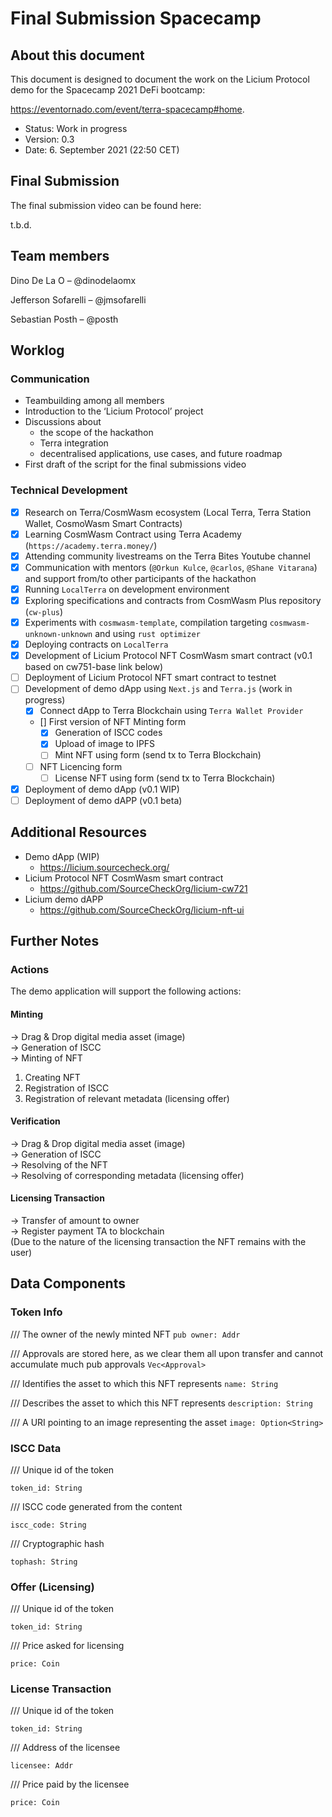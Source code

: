 # Final Submission Spacecamp

## About this document 
This document is designed to document the work on the Licium Protocol demo for the Spacecamp 2021 DeFi bootcamp:   

https://eventornado.com/event/terra-spacecamp#home.

- Status: Work in progress  
- Version: 0.3
- Date: 6. September 2021 (22:50 CET)

## Final Submission

The final submission video can be found here: 

t.b.d.

## Team members

Dino De La O – @dinodelaomx   

Jefferson Sofarelli – @jmsofarelli   

Sebastian Posth – @posth   

## Worklog

### Communication
- Teambuilding among all members  
- Introduction to the ‘Licium Protocol’ project 
- Discussions about 
  - the scope of the hackathon 
  - Terra integration  
  - decentralised applications, use cases, and future roadmap  
- First draft of the script for the final submissions video  

### Technical Development
- [x] Research on Terra/CosmWasm ecosystem (Local Terra, Terra Station Wallet, CosmoWasm Smart Contracts)
- [x] Learning CosmWasm Contract using Terra Academy (`https://academy.terra.money/`)
- [x] Attending community livestreams on the Terra Bites Youtube channel
- [x] Communication with mentors (`@Orkun Kulce`, `@carlos`, `@Shane Vitarana`) and support from/to other participants of the hackathon
- [x] Running `LocalTerra` on development environment
- [x] Exploring specifications and contracts from CosmWasm Plus repository (`cw-plus`)
- [x] Experiments with `cosmwasm-template`, compilation targeting `cosmwasm-unknown-unknown` and using `rust optimizer`
- [x] Deploying contracts on `LocalTerra`
- [x] Development of Licium Protocol NFT CosmWasm smart contract (v0.1 based on cw751-base link below)
- [ ] Deployment of Licium Protocol NFT smart contract to testnet
- [ ] Development of demo dApp using `Next.js` and `Terra.js` (work in progress)
  - [x] Connect dApp to Terra Blockchain using `Terra Wallet Provider`
  - [] First version of NFT Minting form 
     - [x] Generation of ISCC codes
     - [x] Upload of image to IPFS
     - [ ] Mint NFT using form (send tx to Terra Blockchain)
  - [ ] NFT Licencing form
     - [ ] License NFT using form (send tx to Terra Blockchain)
- [x] Deployment of demo dApp (v0.1 WIP)
- [ ] Deployment of demo dAPP (v0.1 beta) 

## Additional Resources
* Demo dApp (WIP)
  * https://licium.sourcecheck.org/
* Licium Protocol NFT CosmWasm smart contract
  * https://github.com/SourceCheckOrg/licium-cw721
* Licium demo dAPP
  * https://github.com/SourceCheckOrg/licium-nft-ui

## Further Notes

### Actions
The demo application will support the following actions:  

#### Minting
→ Drag & Drop digital media asset (image)  
→ Generation of ISCC  
→ Minting of NFT  
1. Creating NFT  
2. Registration of ISCC  
3. Registration of relevant metadata (licensing offer)  

#### Verification
→ Drag & Drop digital media asset (image)  
→ Generation of ISCC  
→ Resolving of the NFT  
→ Resolving of corresponding metadata (licensing offer)  

#### Licensing Transaction
→ Transfer of amount to owner    
→ Register payment TA to blockchain   
(Due to the nature of the licensing transaction the NFT remains with the user)   

## Data Components

### Token Info

/// The owner of the newly minted NFT
`pub owner: Addr` 

/// Approvals are stored here, as we clear them all upon transfer and cannot accumulate much
pub approvals
`Vec<Approval>`  

/// Identifies the asset to which this NFT represents
`name: String`  

/// Describes the asset to which this NFT represents
`description: String`  

/// A URI pointing to an image representing the asset
`image: Option<String>`  


### ISCC Data

/// Unique id of the token

`token_id: String`  

/// ISCC code generated from the content

`iscc_code: String`   

/// Cryptographic hash

`tophash: String`  


### Offer (Licensing)

/// Unique id of the token

`token_id: String`  

/// Price asked for licensing

`price: Coin`  


### License Transaction

/// Unique id of the token

`token_id: String`     

/// Address of the licensee

`licensee: Addr`   

/// Price paid by the licensee

`price: Coin`  
